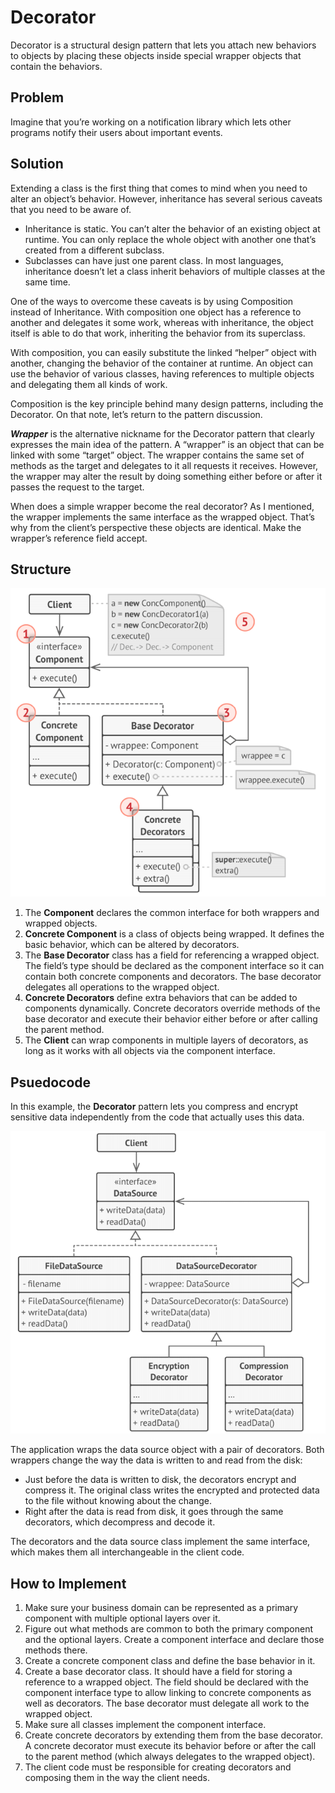 # Decorator
Decorator is a structural design pattern that lets you attach new behaviors to objects by 
placing these objects inside special wrapper objects that contain the behaviors.

## Problem
Imagine that you’re working on a notification library which lets other programs notify their 
users about important events.

## Solution
Extending a class is the first thing that comes to mind when you need to alter an object’s 
behavior. However, inheritance has several serious caveats that you need to be aware of.
* Inheritance is static. You can’t alter the behavior of an existing object at runtime. You 
can only replace the whole object with another one that’s created from a different subclass.
* Subclasses can have just one parent class. In most languages, inheritance doesn’t let a 
class inherit behaviors of multiple classes at the same time.

One of the ways to overcome these caveats is by using Composition instead of Inheritance. With 
composition one object has a reference to another and delegates it some work, whereas with
inheritance, the object itself is able to do that work, inheriting the behavior from its 
superclass.

With composition, you can easily substitute the linked “helper” object with another, changing 
the behavior of the container at runtime. An object can use the behavior of various classes,
having references to multiple objects and delegating them all kinds of work.

Composition is the key principle behind many design patterns, including the Decorator. On that 
note, let’s return to the pattern discussion.

__*Wrapper*__ is the alternative nickname for the Decorator pattern that clearly expresses the 
main idea of the pattern. A “wrapper” is an object that can be linked with some “target” 
object. The wrapper contains the same set of methods as the target and delegates to it all 
requests it receives. However, the wrapper may alter the result by doing something either 
before or after it passes the request to the target.

When does a simple wrapper become the real decorator? As I mentioned, the wrapper implements 
the same interface as the wrapped object. That’s why from the client’s perspective these
objects are identical. Make the wrapper’s reference field accept.

## Structure

![Decorator Pattern Design](decorator-pattern.png)

1. The **Component** declares the common interface for both wrappers and wrapped objects.
1. **Concrete Component** is a class of objects being wrapped. It defines the basic behavior, 
which can be altered by decorators.
1. The **Base Decorator** class has a field for referencing a wrapped object. The field’s type 
should be declared as the component interface so it can contain both concrete components and 
decorators. The base decorator delegates all operations to the wrapped object.
1. **Concrete Decorators** define extra behaviors that can be added to components dynamically. 
Concrete decorators override methods of the base decorator and execute their behavior either 
before or after calling the parent method.
1. The **Client** can wrap components in multiple layers of decorators, as long as it works 
with all objects via the component interface.

## Psuedocode
In this example, the **Decorator** pattern lets you compress and encrypt sensitive data 
independently from the code that actually uses this data.

![Decorator Pattern Example](decorator.png)

The application wraps the data source object with a pair of decorators. Both wrappers change 
the way the data is written to and read from the disk:

* Just before the data is written to disk, the decorators encrypt and compress it. The 
original class writes the encrypted and protected data to the file without knowing about the 
change.
* Right after the data is read from disk, it goes through the same decorators, which 
decompress and decode it.

The decorators and the data source class implement the same interface, which makes them all 
interchangeable in the client code.

## How to Implement
1. Make sure your business domain can be represented as a primary component with multiple 
optional layers over it.
1. Figure out what methods are common to both the primary component and the optional layers. 
Create a component interface and declare those methods there.
1. Create a concrete component class and define the base behavior in it.
1. Create a base decorator class. It should have a field for storing a reference to a wrapped 
object. The field should be declared with the component interface type to allow linking to 
concrete components as well as decorators. The base decorator must delegate all work to the 
wrapped object.
1. Make sure all classes implement the component interface.
1. Create concrete decorators by extending them from the base decorator. A concrete decorator 
must execute its behavior before or after the call to the parent method (which always 
delegates to the wrapped object).
1. The client code must be responsible for creating decorators and composing them in the way 
the client needs.


